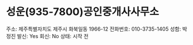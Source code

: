# 성운(935-7800)공인중개사사무소

주소: 제주특별자치도 제주시 화북일동 1966-12
전화번호: 010-3735-1405
성함: 박정진
발신: Yes
회신: No
상태: 시작 전